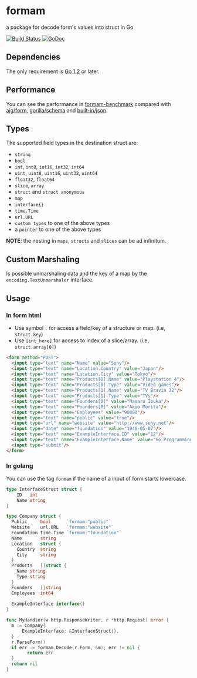 formam
======

a package for decode form's values into struct in Go

[![Build Status](https://travis-ci.org/monoculum/formam.png?branch=master)](https://travis-ci.org/monoculum/formam)
[![GoDoc](https://godoc.org/github.com/monoculum/formam?status.png)](https://godoc.org/github.com/monoculum/formam)

Dependencies
------------

The only requirement is [Go 1.2](http://golang.org/doc/go1.2) or later.

Performance
-----------

You can see the performance in [formam-benchmark](https://github.com/monoculum/formam-benchmark) compared with [ajg/form](https://github.com/ajg/form), [gorilla/schema](https://github.com/gorilla/schema) and [built-in/json](http://golang.org/pkg/encoding/json/).

Types
-----

The supported field types in the destination struct are:

* `string`
* `bool`
* `int`, `int8`, `int16`, `int32`, `int64`
* `uint`, `uint8`, `uint16`, `uint32`, `uint64`
* `float32`, `float64`
* `slice`, `array`
* `struct` and `struct anonymous`
* `map`
* `interface{}`
* `time.Time`
* `url.URL`
* `custom types` to one of the above types
* a `pointer` to one of the above types

**NOTE**: the nesting in `maps`, `structs` and `slices` can be ad infinitum.

Custom Marshaling
-----------------

Is possible unmarshaling data and the key of a map by the `encoding.TextUnmarshaler` interface.

Usage
-----

### In form html

- Use symbol `.` for access a field/key of a structure or map. (i.e, `struct.key`)
- Use `[int_here]` for access to index of a slice/array. (i.e, `struct.array[0]`)

```html
<form method="POST">
  <input type="text" name="Name" value="Sony"/>
  <input type="text" name="Location.Country" value="Japan"/>
  <input type="text" name="Location.City" value="Tokyo"/>
  <input type="text" name="Products[0].Name" value="Playstation 4"/>
  <input type="text" name="Products[0].Type" value="Video games"/>
  <input type="text" name="Products[1].Name" value="TV Bravia 32"/>
  <input type="text" name="Products[1].Type" value="TVs"/>
  <input type="text" name="Founders[0]" value="Masaru Ibuka"/>
  <input type="text" name="Founders[0]" value="Akio Morita"/>
  <input type="text" name="Employees" value="90000"/>
  <input type="text" name="public" value="true"/>
  <input type="url" name="website" value="http://www.sony.net"/>
  <input type="date" name="foundation" value="1946-05-07"/>
  <input type="text" name="ExampleInterface.ID" value="12"/>
  <input type="text" name="ExampleInterface.Name" value="Go Programming Language"/>
  <input type="submit"/>
</form>
```

### In golang

You can use the tag `formam` if the name of a input of form starts lowercase.

```go
type InterfaceStruct struct {
    ID   int
    Name string
}

type Company struct {
  Public     bool      `formam:"public"`
  Website    url.URL   `formam:"website"`
  Foundation time.Time `formam:"foundation"`
  Name       string
  Location   struct {
    Country  string
    City     string
  }
  Products   []struct {
    Name string
    Type string
  }
  Founders   []string
  Employees  int64
  
  ExampleInterface interface{}
}

func MyHandler(w http.ResponseWriter, r *http.Request) error {
  m := Company{
      ExampleInterface: &InterfaceStruct{},
  }
  r.ParseForm()
  if err := formam.Decode(r.Form, &m); err != nil {
  		return err
  }
  return nil
}
```
